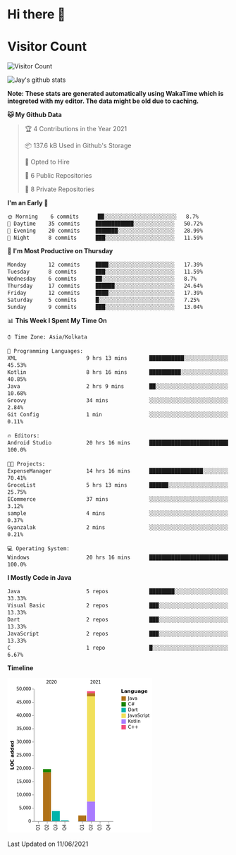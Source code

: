 # Hi there 👋 

# Visitor Count
![Visitor Count](https://profile-counter.glitch.me/jay-buddhdev/count.svg)

![Jay's github stats](https://github-readme-stats.vercel.app/api?username=jay-buddhdev&show_icons=true&theme=chartreuse-dark)

**Note: These stats are generated automatically using WakaTime which is integreted with my editor. The data might be old due to caching.**

<!--START_SECTION:waka-->
**🐱 My Github Data** 

> 🏆 4 Contributions in the Year 2021
 > 
> 📦 137.6 kB Used in Github's Storage 
 > 
> 💼 Opted to Hire
 > 
> 📜 6 Public Repositories 
 > 
> 🔑 8 Private Repositories  
 > 
**I'm an Early 🐤** 

```text
🌞 Morning    6 commits      ██░░░░░░░░░░░░░░░░░░░░░░░   8.7% 
🌆 Daytime    35 commits     ████████████░░░░░░░░░░░░░   50.72% 
🌃 Evening    20 commits     ███████░░░░░░░░░░░░░░░░░░   28.99% 
🌙 Night      8 commits      ███░░░░░░░░░░░░░░░░░░░░░░   11.59%

```
📅 **I'm Most Productive on Thursday** 

```text
Monday       12 commits     ████░░░░░░░░░░░░░░░░░░░░░   17.39% 
Tuesday      8 commits      ███░░░░░░░░░░░░░░░░░░░░░░   11.59% 
Wednesday    6 commits      ██░░░░░░░░░░░░░░░░░░░░░░░   8.7% 
Thursday     17 commits     ██████░░░░░░░░░░░░░░░░░░░   24.64% 
Friday       12 commits     ████░░░░░░░░░░░░░░░░░░░░░   17.39% 
Saturday     5 commits      █░░░░░░░░░░░░░░░░░░░░░░░░   7.25% 
Sunday       9 commits      ███░░░░░░░░░░░░░░░░░░░░░░   13.04%

```


📊 **This Week I Spent My Time On** 

```text
⌚︎ Time Zone: Asia/Kolkata

💬 Programming Languages: 
XML                      9 hrs 13 mins       ███████████░░░░░░░░░░░░░░   45.53% 
Kotlin                   8 hrs 16 mins       ██████████░░░░░░░░░░░░░░░   40.85% 
Java                     2 hrs 9 mins        ██░░░░░░░░░░░░░░░░░░░░░░░   10.68% 
Groovy                   34 mins             ░░░░░░░░░░░░░░░░░░░░░░░░░   2.84% 
Git Config               1 min               ░░░░░░░░░░░░░░░░░░░░░░░░░   0.11%

🔥 Editors: 
Android Studio           20 hrs 16 mins      █████████████████████████   100.0%

🐱‍💻 Projects: 
ExpenseManager           14 hrs 16 mins      █████████████████░░░░░░░░   70.41% 
GroceList                5 hrs 13 mins       ██████░░░░░░░░░░░░░░░░░░░   25.75% 
ECommerce                37 mins             ░░░░░░░░░░░░░░░░░░░░░░░░░   3.12% 
sample                   4 mins              ░░░░░░░░░░░░░░░░░░░░░░░░░   0.37% 
Gyanzalak                2 mins              ░░░░░░░░░░░░░░░░░░░░░░░░░   0.21%

💻 Operating System: 
Windows                  20 hrs 16 mins      █████████████████████████   100.0%

```

**I Mostly Code in Java** 

```text
Java                     5 repos             ████████░░░░░░░░░░░░░░░░░   33.33% 
Visual Basic             2 repos             ███░░░░░░░░░░░░░░░░░░░░░░   13.33% 
Dart                     2 repos             ███░░░░░░░░░░░░░░░░░░░░░░   13.33% 
JavaScript               2 repos             ███░░░░░░░░░░░░░░░░░░░░░░   13.33% 
C                        1 repo              █░░░░░░░░░░░░░░░░░░░░░░░░   6.67%

```


**Timeline**

![Chart not found](https://raw.githubusercontent.com/jay-buddhdev/jay-buddhdev/master/charts/bar_graph.png) 


 Last Updated on 11/06/2021
<!--END_SECTION:waka-->


